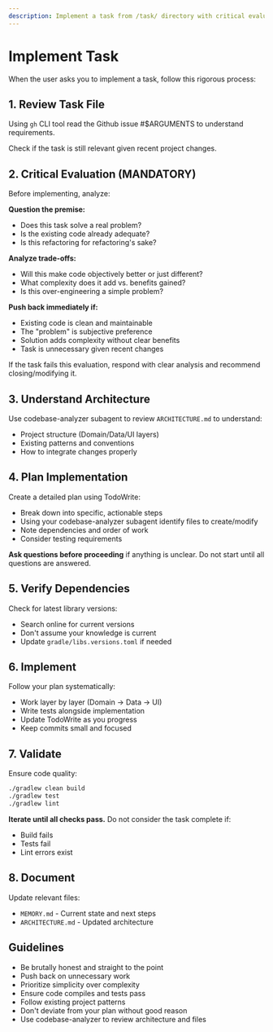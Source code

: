 ```yaml
---
description: Implement a task from /task/ directory with critical evaluation
---
```


# Implement Task

When the user asks you to implement a task, follow this rigorous process:

## 1. Review Task File

Using `gh` CLI tool read the Github issue #$ARGUMENTS to understand requirements.

Check if the task is still relevant given recent project changes.

## 2. Critical Evaluation (MANDATORY)

Before implementing, analyze:

**Question the premise:**
- Does this task solve a real problem?
- Is the existing code already adequate?
- Is this refactoring for refactoring's sake?

**Analyze trade-offs:**
- Will this make code objectively better or just different?
- What complexity does it add vs. benefits gained?
- Is this over-engineering a simple problem?

**Push back immediately if:**
- Existing code is clean and maintainable
- The "problem" is subjective preference
- Solution adds complexity without clear benefits
- Task is unnecessary given recent changes

If the task fails this evaluation, respond with clear analysis and recommend closing/modifying it.

## 3. Understand Architecture

Use codebase-analyzer subagent to review `ARCHITECTURE.md` to understand:
- Project structure (Domain/Data/UI layers)
- Existing patterns and conventions
- How to integrate changes properly

## 4. Plan Implementation

Create a detailed plan using TodoWrite:
- Break down into specific, actionable steps
- Using your codebase-analyzer subagent identify files to create/modify 
- Note dependencies and order of work
- Consider testing requirements

**Ask questions before proceeding** if anything is unclear. Do not start until all questions are answered.

## 5. Verify Dependencies

Check for latest library versions:
- Search online for current versions
- Don't assume your knowledge is current
- Update `gradle/libs.versions.toml` if needed

## 6. Implement

Follow your plan systematically:
- Work layer by layer (Domain → Data → UI)
- Write tests alongside implementation
- Update TodoWrite as you progress
- Keep commits small and focused

## 7. Validate

Ensure code quality:
```bash
./gradlew clean build
./gradlew test
./gradlew lint
```

**Iterate until all checks pass.** Do not consider the task complete if:
- Build fails
- Tests fail
- Lint errors exist

## 8. Document

Update relevant files:
- `MEMORY.md` - Current state and next steps
- `ARCHITECTURE.md` - Updated architecture

## Guidelines

- Be brutally honest and straight to the point
- Push back on unnecessary work
- Prioritize simplicity over complexity
- Ensure code compiles and tests pass
- Follow existing project patterns
- Don't deviate from your plan without good reason
- Use codebase-analyzer to review architecture and files

